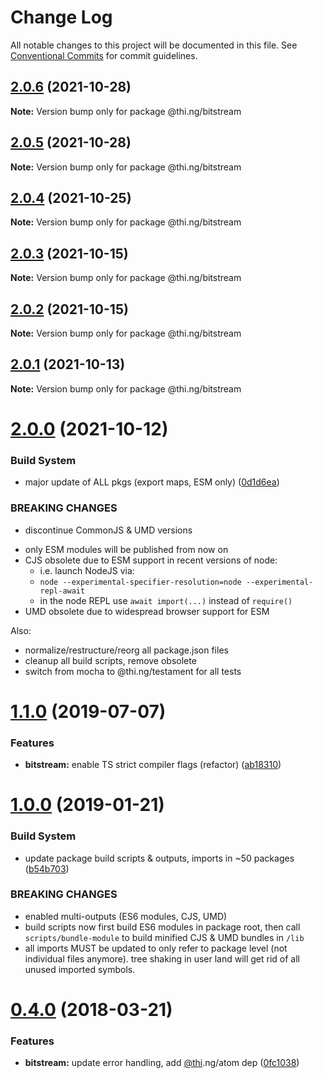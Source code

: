 # Change Log

All notable changes to this project will be documented in this file.
See [Conventional Commits](https://conventionalcommits.org) for commit guidelines.

## [2.0.6](https://github.com/thi-ng/umbrella/compare/@thi.ng/bitstream@2.0.5...@thi.ng/bitstream@2.0.6) (2021-10-28)

**Note:** Version bump only for package @thi.ng/bitstream





## [2.0.5](https://github.com/thi-ng/umbrella/compare/@thi.ng/bitstream@2.0.4...@thi.ng/bitstream@2.0.5) (2021-10-28)

**Note:** Version bump only for package @thi.ng/bitstream





## [2.0.4](https://github.com/thi-ng/umbrella/compare/@thi.ng/bitstream@2.0.3...@thi.ng/bitstream@2.0.4) (2021-10-25)

**Note:** Version bump only for package @thi.ng/bitstream





## [2.0.3](https://github.com/thi-ng/umbrella/compare/@thi.ng/bitstream@2.0.2...@thi.ng/bitstream@2.0.3) (2021-10-15)

**Note:** Version bump only for package @thi.ng/bitstream





## [2.0.2](https://github.com/thi-ng/umbrella/compare/@thi.ng/bitstream@2.0.1...@thi.ng/bitstream@2.0.2) (2021-10-15)

**Note:** Version bump only for package @thi.ng/bitstream





## [2.0.1](https://github.com/thi-ng/umbrella/compare/@thi.ng/bitstream@2.0.0...@thi.ng/bitstream@2.0.1) (2021-10-13)

**Note:** Version bump only for package @thi.ng/bitstream





# [2.0.0](https://github.com/thi-ng/umbrella/compare/@thi.ng/bitstream@1.1.43...@thi.ng/bitstream@2.0.0) (2021-10-12)


### Build System

* major update of ALL pkgs (export maps, ESM only) ([0d1d6ea](https://github.com/thi-ng/umbrella/commit/0d1d6ea9fab2a645d6c5f2bf2591459b939c09b6))


### BREAKING CHANGES

* discontinue CommonJS & UMD versions

- only ESM modules will be published from now on
- CJS obsolete due to ESM support in recent versions of node:
  - i.e. launch NodeJS via:
  - `node --experimental-specifier-resolution=node --experimental-repl-await`
  - in the node REPL use `await import(...)` instead of `require()`
- UMD obsolete due to widespread browser support for ESM

Also:
- normalize/restructure/reorg all package.json files
- cleanup all build scripts, remove obsolete
- switch from mocha to @thi.ng/testament for all tests






#  [1.1.0](https://github.com/thi-ng/umbrella/compare/@thi.ng/bitstream@1.0.6...@thi.ng/bitstream@1.1.0) (2019-07-07) 

###  Features 

- **bitstream:** enable TS strict compiler flags (refactor) ([ab18310](https://github.com/thi-ng/umbrella/commit/ab18310)) 

#  [1.0.0](https://github.com/thi-ng/umbrella/compare/@thi.ng/bitstream@0.4.21...@thi.ng/bitstream@1.0.0) (2019-01-21) 

###  Build System 

- update package build scripts & outputs, imports in ~50 packages ([b54b703](https://github.com/thi-ng/umbrella/commit/b54b703)) 

###  BREAKING CHANGES 

- enabled multi-outputs (ES6 modules, CJS, UMD) 
- build scripts now first build ES6 modules in package root, then call   `scripts/bundle-module` to build minified CJS & UMD bundles in `/lib` 
- all imports MUST be updated to only refer to package level   (not individual files anymore). tree shaking in user land will get rid of   all unused imported symbols. 

#  [0.4.0](https://github.com/thi-ng/umbrella/compare/@thi.ng/bitstream@0.3.7...@thi.ng/bitstream@0.4.0) (2018-03-21) 

###  Features 

- **bitstream:** update error handling, add [@thi](https://github.com/thi).ng/atom dep ([0fc1038](https://github.com/thi-ng/umbrella/commit/0fc1038))
